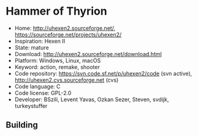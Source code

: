 # Hammer of Thyrion

- Home: http://uhexen2.sourceforge.net/, https://sourceforge.net/projects/uhexen2/
- Inspiration: Hexen II
- State: mature
- Download: http://uhexen2.sourceforge.net/download.html
- Platform: Windows, Linux, macOS
- Keyword: action, remake, shooter
- Code repository: https://svn.code.sf.net/p/uhexen2/code (svn active), http://uhexen2.cvs.sourceforge.net (cvs)
- Code language: C
- Code license: GPL-2.0
- Developer: BSzili, Levent Yavas, Ozkan Sezer, Steven, svdijk, turkeystuffer

## Building
